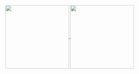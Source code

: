 <a href="https://github.com/helred1221/helred1221">
  <img height=200 align="center" src="https://github-readme-stats.vercel.app/api?username=helred1221&show_owner=true&show_icons=true&theme=tokyonight&locale=pt-br&hide=stars" />
</a>
<a href="https://github.com/anuraghazra/convoychat">
  <img height=200 align="center" src="https://github-readme-stats.vercel.app/api/top-langs/?username=helred1221&size_weight=0.5&count_weight=0.5&show_owner=true&show_icons=true&theme=tokyonight&locale=pt-br&layout=donut&card_width=320" />
</a>
